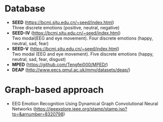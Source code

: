 # Database
* **SEED** (https://bcmi.sjtu.edu.cn/~seed/index.html)
<br>Three discrete emotions (positive, neutral, negative)
* **SEED-IV** (https://bcmi.sjtu.edu.cn/~seed/index.html)
<br>Two modal(EEG and eye movement). Four discrete emotions (happy, neutral, sad, fear)
* **SEED-V** (https://bcmi.sjtu.edu.cn/~seed/index.html)
<br>Two modal (EEG and eye movement). Five discrete emotions (happy, neutral, sad, fear, disgust)
* **MPED** (https://github.com/Tengfei000/MPED/)
* **DEAP** (http://www.eecs.qmul.ac.uk/mmv/datasets/deap/)
# Graph-based approach
* EEG Emotion Recognition Using Dynamical Graph Convolutional Neural Networks (https://ieeexplore.ieee.org/stamp/stamp.jsp?tp=&arnumber=8320798)
